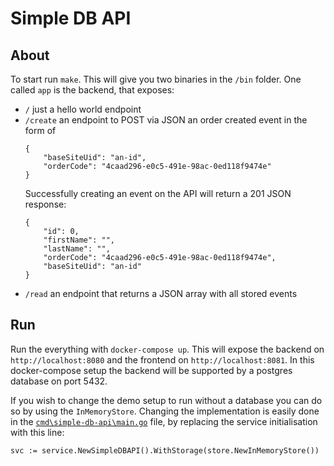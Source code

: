 # Simple DB API

## About

To start run `make`. This will give you two binaries in the `/bin` folder. One called `app` is the backend, that  exposes:
- `/` just a hello world endpoint
- `/create` an endpoint to POST via JSON an order created event in the form of 
    ```
    {
        "baseSiteUid": "an-id",
        "orderCode": "4caad296-e0c5-491e-98ac-0ed118f9474e"
    }
    ```
    Successfully creating an event on the API will return a 201 JSON response:
    ```
    {
        "id": 0,
        "firstName": "",
        "lastName": "",
        "orderCode": "4caad296-e0c5-491e-98ac-0ed118f9474e",
        "baseSiteUid": "an-id"
    }
    ```
- `/read` an endpoint that returns a JSON array with all stored events

## Run

Run the everything with `docker-compose up`. This will expose the backend on `http://localhost:8080` and the frontend on `http://localhost:8081`. In this docker-compose setup the backend will be supported by a postgres database on port 5432.

If you wish to change the demo setup to run without a database you can do so by using the `InMemoryStore`. Changing the implementation is easily done in the [`cmd\simple-db-api\main.go`](./cmd/simple-db-api/main.go) file, by replacing the service initialisation with this line:
```
svc := service.NewSimpleDBAPI().WithStorage(store.NewInMemoryStore())
```